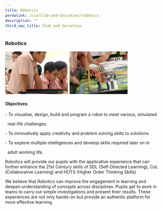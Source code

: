 ```yaml
---
title: Robotics
permalink: /cca/Club-and-Societies/robotics
description: ""
third_nav_title: Club and Societies
---
```

### Robotics

<img src="/images/robotics.png" 
     style="width:80%">

#### Objectives

\- To visualise, design, build and program a robot to meet various, simulated 

  real-life challenges.

\- To innovatively apply creativity and problem solving skills to solutions.

\- To explore multiple intelligences and develop skills required later on in 

  adult working life.

Robotics will provide our pupils with the applicative experience that can further enhance the 21st Century skills of SDL (Self-Directed Learning), CoL (Collaborative Learning) and HOTS (Higher Order Thinking Skills)

  

We believe that Robotics can improve the engagement in learning and deepen understanding of concepts across disciplines. Pupils get to work in teams to carry out simple investigations and present their results. These experiences are not only hands-on but provide an authentic platform for more effective learning.